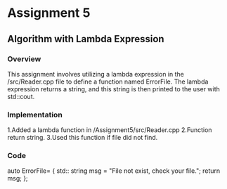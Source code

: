 # Assignment 5
## Algorithm with Lambda Expression
### Overview
This assignment involves utilizing a lambda expression in the /src/Reader.cpp file to define a function named ErrorFile.
The lambda expression returns a string, and this string is then printed to the user with std::cout.
### Implementation
1.Added a lambda function in /Assignment5/src/Reader.cpp
2.Function return string.
3.Used this function if file did not find.
### Code
auto ErrorFile=[]()
    {
         std:: string msg = "File not exist, check your file.";
         return msg;
    };
